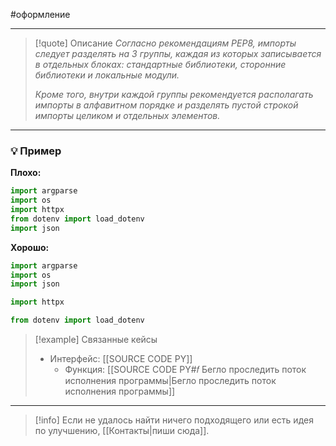 #оформление 
***

> [!quote] Описание
>_Согласно рекомендациям PEP8, импорты следует разделять на 3 группы, каждая из которых записывается в отдельных блоках: стандартные библиотеки, сторонние библиотеки и локальные модули._
>
>_Кроме того, внутри каждой группы рекомендуется располагать импорты в алфавитном порядке и разделять пустой строкой импорты целиком и отдельных элементов._

***
### 💡 Пример


**Плохо:**
```python
import argparse
import os
import httpx
from dotenv import load_dotenv
import json
```

**Хорошо:**
```python
import argparse
import os
import json

import httpx

from dotenv import load_dotenv
```

> [!example] Связанные кейсы
>- Интерфейс: [[SOURCE CODE PY]]
>	- Функция: [[SOURCE CODE PY#𝑓 Бегло проследить поток исполнения программы|Бегло проследить поток исполнения программы]]

***

> [!info]
> Если не удалось найти ничего подходящего или есть идея по улучшению, [[Контакты|пиши сюда]].
